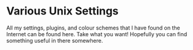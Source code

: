 # Various Unix Settings

All my settings, plugins, and colour schemes that I have found on the Internet
can be found here. Take what you want! Hopefully you can find something useful
in there somewhere.
